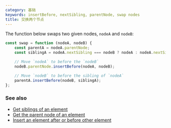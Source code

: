 ```yaml
---
category: 基础
keywords: insertBefore, nextSibling, parentNode, swap nodes
title: 交换两个节点
---
```


The function below swaps two given nodes, `nodeA` and `nodeB`:

```js
const swap = function (nodeA, nodeB) {
    const parentA = nodeA.parentNode;
    const siblingA = nodeA.nextSibling === nodeB ? nodeA : nodeA.nextSibling;

    // Move `nodeA` to before the `nodeB`
    nodeB.parentNode.insertBefore(nodeA, nodeB);

    // Move `nodeB` to before the sibling of `nodeA`
    parentA.insertBefore(nodeB, siblingA);
};
```

### See also

-   [Get siblings of an element](/get-siblings-of-an-element)
-   [Get the parent node of an element](/get-the-parent-node-of-an-element)
-   [Insert an element after or before other element](/insert-an-element-after-or-before-other-element)
